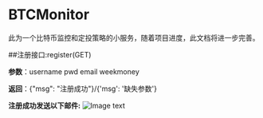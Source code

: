 # BTCMonitor
此为一个比特币监控和定投策略的小服务，随着项目进度，此文档将进一步完善。

##注册接口:register(GET)

**参数**：username pwd email weekmoney

**返回**：{"msg": "注册成功"}/{'msg': '缺失参数'}

**注册成功发送以下邮件:**
![Image text](https://raw.githubusercontent.com/dcyap0/BTCMonitor/master/res/mail.png)
